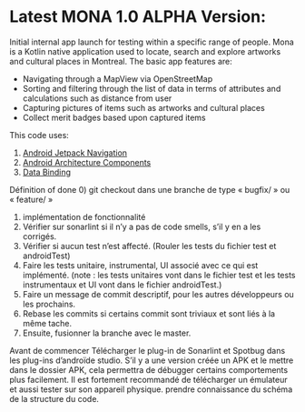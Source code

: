 # Latest MONA 1.0 ALPHA Version:

Initial internal app launch for testing within a specific range of people. Mona is a Kotlin 
native application used to locate, search and explore artworks and cultural places in Montreal.
The basic app features are:
 - Navigating through a MapView via OpenStreetMap
 - Sorting and filtering through the list of data in terms of attributes and calculations such as distance from user
 - Capturing pictures of items such as artworks and cultural places
 - Collect merit badges based upon captured items

This code uses:
1) [Android Jetpack Navigation](https://developer.android.com/guide/navigation)
2) [Android Architecture Components](https://developer.android.com/topic/libraries/architecture)
3) [Data Binding](https://developer.android.com/topic/libraries/data-binding)

Définition of done
0) git checkout dans une branche de type « bugfix/ » ou « feature/ » 
1) implémentation de fonctionnalité
2) Vérifier sur sonarlint si il n’y a pas de code smells, s’il y en a les corrigés.
3) Vérifier si aucun test n’est affecté. (Rouler les tests du fichier test et androidTest)
4) Faire les tests unitaire, instrumental, UI associé avec ce qui est implémenté. (note : les tests unitaires vont dans le fichier test et les tests instrumentaux et UI vont dans le fichier androidTest.)
5) Faire un message de commit descriptif, pour les autres développeurs ou les prochains. 
6) Rebase les commits si certains commit sont triviaux et sont liés à la même tache.
7) Ensuite, fusionner la branche avec le master.

Avant de commencer 
Télécharger le plug-in de Sonarlint et Spotbug dans les plug-ins d’androïde studio.
S’il y a une version créée un APK et le mettre dans le dossier APK, cela permettra de débugger certains comportements plus facilement.
Il est fortement recommandé de télécharger un émulateur et aussi tester sur son appareil physique.
prendre connaissance du schéma de la structure du code.
